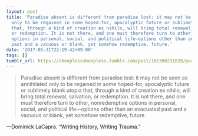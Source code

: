 ```yaml
---
layout: post
title: 'Paradise absent is different from paradise lost: it may not be seen as annihilated
  only to be regained in some hoped-for, apocalyptic future or sublimely blank utopia
  that, through a kind of creation ex nihilo, will bring total renewal, salvation,
  or redemption. It is not there, and one must therefore turn to other, nonredemptive
  options in personal, social, and political life—options other than an evacuated
  past and a vacuous or blank, yet somehow redemptive, future.'
date: '2017-05-31T22:19:42+09:00'
tags: []
tumblr_url: https://sheeplesssheepless.tumblr.com/post/161300231828/paradise-absent-is-different-from-paradise-lost
---
```

> Paradise absent is different from paradise lost: it may not be seen as annihilated only to be regained in some hoped-for, apocalyptic future or sublimely blank utopia that, through a kind of creation ex nihilo, will bring total renewal, salvation, or redemption. It is not there, and one must therefore turn to other, nonredemptive options in personal, social, and political life—options other than an evacuated past and a vacuous or blank, yet somehow redemptive, future.

—Dominick LaCapra. “Writing History, Writing Trauma.”  
